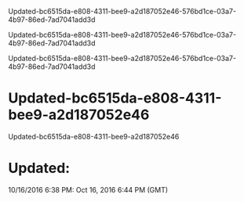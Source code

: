Updated-bc6515da-e808-4311-bee9-a2d187052e46-576bd1ce-03a7-4b97-86ed-7ad7041add3d

Updated-bc6515da-e808-4311-bee9-a2d187052e46-576bd1ce-03a7-4b97-86ed-7ad7041add3d

Updated-bc6515da-e808-4311-bee9-a2d187052e46-576bd1ce-03a7-4b97-86ed-7ad7041add3d

# Updated-bc6515da-e808-4311-bee9-a2d187052e46

Updated-bc6515da-e808-4311-bee9-a2d187052e46

# Updated:

10/16/2016 6:38 PM: Oct 16, 2016 6:44 PM (GMT)
